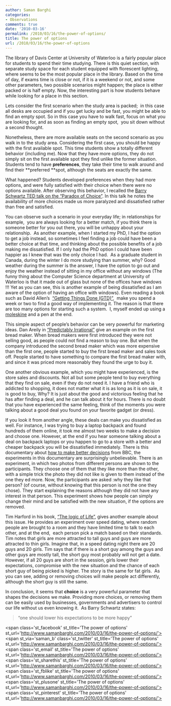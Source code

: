 ```yaml
---
author: Saman Barghi
categories:
- Observations
comments: true
date: '2010-03-16'
permalink: /2010/03/16/the-power-of-options/
title: The power of options
url: /2010/03/16/the-power-of-options
---
```


The library of Davis Center at University of Waterloo is a fairly popular place for students to spend their time studying. There is this quiet section, with separate study space for each student equipped with florescent lighting, where seems to be the most popular place in the library. Based on the time of day, if exams time is close or not, if it is a weekend or not, and some other parameters, two possible scenarios might happen; the place is either packed or is half empty. Now, the interesting part is how students behave while looking for a place in this section.

Lets consider the first scenario when the study area is packed;  in this case all desks are occupied and if you get lucky and be fast, you might be able to find an empty spot. So in this case you have to walk fast, focus on what you are looking for, and as soon as finding an empty spot,  you sit down without a second thought.

Nonetheless, there are more available seats on the second scenario as you walk in to the study area. Considering the first case, you should be happy with the first available spot. This time students show a totally different behavior (including me). Now that they have more options, they do not simply sit on the first available spot they find unlike the former situation. Students tend to have **preferences**, they take their time to walk around and find their **preferred **spot, although the seats are exactly the same.

What happened? Students developed preferences when they had more options, and were fully satisfied with their choice when there were no options available. After observing this behavior, I recalled the <a title="Barry Schartws on the Paradox of Choice" href="http://www.ted.com/talks/barry_schwartz_on_the_paradox_of_choice.html" target="_blank">Barry Schwartz TED talk on the &#8220;Paradox of Choice&#8221;</a>. In this talk he notes the availability of more choices made us more paralyzed and dissatisfied rather than free and satisfied.

You can observe such a scenario in your everyday life; in relationships for example,  you are always looking for a better match, if you think there is someone better for you out there, you will be unhappy about your relationship.  As another example, when I started my PhD, I had the option to get a job instead, so sometimes I feel finding a job could have been a better choice at that time, and thinking about the possible benefits of a job making me dissatisfied. If I only had the PhD option I could have been happier as I knew that was the only choice I had.  As a graduate student in Canada, during the winter I do more studying than summer, why? Good weather during the summer is the answer, I have the option to go out and enjoy the weather instead of sitting in my office without any windows (The funny thing about the Computer Science department at University of Waterloo is that it made out of glass but none of the offices have windows !!! Yet as you can see, this is another example of being dissatisfied as I am aware of the option of having an office with windows). Even reading a book such as David Allen&#8217;s  <a title="Getting Things Done" href="http://www.amazon.ca/Getting-Things-Done-David-Allen/dp/0142000280/" target="_blank">&#8220;Getting Things Done (GTD)&#8221;</a>,  make you spend a week or two to find a good way of implementing it. The reason is that there are too many options for starting such a system.  I, myself ended up using a <a title="Moleskine" href="http://www.moleskine.com/" target="_blank">moleskine</a> and a pen at the end.

This simple aspect of people&#8217;s behavior can be very powerful for marketing ideas. Dan Areily in <a title="Predictably Irrational" href="http://www.predictablyirrational.com/" target="_blank">&#8220;Predictably Irrational&#8221;</a> give an example on the first bread maker. When bread makers were first introduced they were not selling good, as people could not find a reason to buy one. But when the company introduced the second bread maker which was more expensive than the first one, people started to buy the first bread maker and sales took off. People started to have something to compare the first bread maker with, and since it was priced more reasonably they found the urge to buy it.

One another obvious example, which you might have experienced, is the store sales and discounts. Not all but some people tend to buy everything that they find on sale, even if they do not need it. I have a friend who is addicted to shopping, it does not matter what it is as long as it is on sale, it is good to buy, Why? It is just about the good and victorious feeling that he has after finding a deal, and he can talk about it for hours. There is no doubt that you have experienced the same feeling, think of the moments you were talking about a good deal you found on your favorite gadget (or dress).

If you look it from another angle, these deals can make you dissatisfied as well. For instance, I was trying to buy a laptop backpack and found hundreds of them online, it took me almost two weeks to make a decision and choose one. However, at the end if you hear someone talking about a deal on backpack laptops or you happen to go to a store with a better and cheaper backpack you will be dissatisfied immediately. There is this documentary about <a title="How to make better decisions" href="http://topdocumentaryfilms.com/how-to-make-better-decisions/" target="_blank">how to make better decisions</a> from BBC, the experiments in this documentary are surprisingly unbelievable. There is an experiment, in which two photos from different persons are shown to the participants. They choose one of them that they like more than the other, with a simple trick the photo they did not like is given to them instead of the one they ed more. Now, the participants are asked :why they like that person? (of course, without knowing that this person is not the one they chose). They start explaining the reasons although they did not have any interest in that person. This experiment shows how people can simply change their mind and be satisfied with the new situation, if the options are removed.

Tim Harford in his book, <a title="The logic of Life" href="http://timharford.com/logicoflife/" target="_blank">&#8220;The logic of Life&#8221;</a>, gives another example about this issue. He provides an experiment over speed dating, where random people are brought to a room and they have limited time to talk to each other, and at the end,  each person pick a match based on their standards.  Tim notes that girls are more attracted to tall guys and guys are more attracted to thin girls. Imagine that, in a speed dating night there are 20 guys and 20 girls. Tim says that if there is a short guy among the guys and other guys are mostly tall, the short guy most probably will not get a date. However, if all 20 guys are short in the session, girls lower their expectations, compromise with the new situation and the chance of each short guy of being picked is higher. The story is the same for fat girls.  As you can see, adding or removing choices will make people act differently, although the short guy is still the same.

In conclusion, it seems that **choice** is a very powerful parameter that shapes the decisions we make. Providing more choices, or removing them can be easily used by businesses, governments and advertisers to control our life without us even knowing it.  As Barry Schwartz states:

> &#8220;one should lower his expectations to be more happy&#8221;

<span class='st\_facebook' st\_title='The power of options' st_url='http://www.samanbarghi.com/2010/03/16/the-power-of-options/'></span><span st\_via='saman\_b' class='st\_twitter' st\_title='The power of options' st_url='http://www.samanbarghi.com/2010/03/16/the-power-of-options/'></span><span class='st\_email' st\_title='The power of options' st_url='http://www.samanbarghi.com/2010/03/16/the-power-of-options/'></span><span class='st\_sharethis' st\_title='The power of options' st_url='http://www.samanbarghi.com/2010/03/16/the-power-of-options/'></span><span class='st\_fblike' st\_title='The power of options' st_url='http://www.samanbarghi.com/2010/03/16/the-power-of-options/'></span><span class='st\_plusone' st\_title='The power of options' st_url='http://www.samanbarghi.com/2010/03/16/the-power-of-options/'></span><span class='st\_pinterest' st\_title='The power of options' st_url='http://www.samanbarghi.com/2010/03/16/the-power-of-options/'></span>